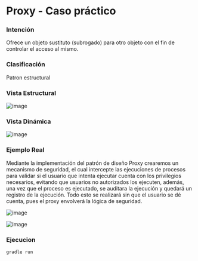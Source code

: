 # Proxy - Caso práctico

### Intención

Ofrece un objeto sustituto (subrogado) para otro objeto con el fin de controlar el acceso al mismo.

### Clasificación

Patron estructural

### Vista Estructural

![image](https://user-images.githubusercontent.com/55771796/173483124-d3bcf1a8-9479-48b0-98c6-b0607809819f.png)

### Vista Dinámica

![image](https://user-images.githubusercontent.com/55771796/173483172-ad597daf-466c-4140-ba00-8912cd3d0971.png)

### Ejemplo Real

Mediante la implementación del patrón de diseño Proxy crearemos un mecanismo de seguridad, el cual intercepte las ejecuciones de procesos para validar si el usuario que intenta ejecutar cuenta con los privilegios necesarios, evitando que usuarios no autorizados los ejecuten, además, una vez que el proceso es ejecutado, se auditara la ejecución y quedará un registro de la ejecución. Todo esto se realizará sin que el usuario se dé cuenta, pues el proxy envolverá la lógica de seguridad.

![image](https://user-images.githubusercontent.com/55771796/173483277-090819fc-693c-4d30-87af-92443799d05b.png)

![image](https://user-images.githubusercontent.com/55771796/174158380-af1a017d-ccdb-4c4a-9149-b65eab27f4cc.png)

### Ejecucion

```
gradle run
```
